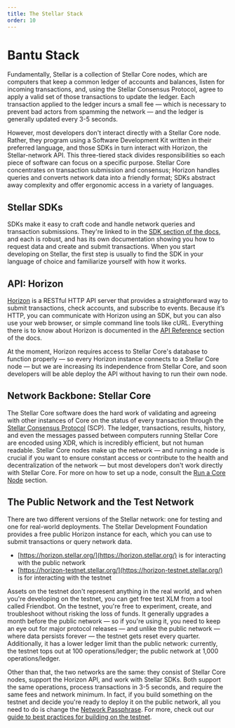 ```yaml
---
title: The Stellar Stack
order: 10
---
```


# Bantu Stack



Fundamentally, Stellar is a collection of Stellar Core nodes, which are computers that keep a common ledger of accounts and balances, listen for incoming transactions, and, using the Stellar Consensus Protocol, agree to apply a valid set of those transactions to update the ledger. Each transaction applied to the ledger incurs a small fee — which is necessary to prevent bad actors from spamming the network — and the ledger is generally updated every 3-5 seconds.

However, most developers don't interact directly with a Stellar Core node. Rather, they program using a Software Development Kit written in their preferred language, and those SDKs in turn interact with Horizon, the Stellar-network API. This three-tiered stack divides responsibilities so each piece of software can focus on a specific purpose. Stellar Core concentrates on transaction submission and consensus; Horizon handles queries and converts network data into a friendly format; SDKs abstract away complexity and offer ergonomic access in a variety of languages.

## Stellar SDKs

SDKs make it easy to craft code and handle network queries and transaction submissions. They're linked to in the [SDK section of the docs](../software-and-sdks/index.md), and each is robust, and has its own documentation showing you how to request data and create and submit transactions. When you start developing on Stellar, the first step is usually to find the SDK in your language of choice and familiarize yourself with how it works.

## API: Horizon

[Horizon](../run-api-server/index.md) is a RESTful HTTP API server that provides a straightforward way to submit transactions, check accounts, and subscribe to events. Because it’s HTTP, you can communicate with Horizon using an SDK, but you can also use your web browser, or simple command line tools like cURL. Everything there is to know about Horizon is documented in the [API Reference](../api/introduction/index.md) section of the docs.

At the moment, Horizon requires access to Stellar Core's database to function properly — so every Horizon instance connects to a Stellar Core node — but we are increasing its independence from Stellar Core, and soon developers will be able deploy the API without having to run their own node.

## Network Backbone: Stellar Core

The Stellar Core software does the hard work of validating and agreeing with other instances of Core on the status of every transaction through the [Stellar Consensus Protocol](../glossary/scp.md) \(SCP\). The ledger, transactions, results, history, and even the messages passed between computers running Stellar Core are encoded using XDR, which is incredibly efficient, but not human readable. Stellar Core nodes make up the network — and running a node is crucial if you want to ensure constant access or contribute to the health and decentralization of the network — but most developers don't work directly with Stellar Core. For more on how to set up a node, consult the [Run a Core Node](../run-core-node/index.md) section.

## The Public Network and the Test Network

There are two different versions of the Stellar network: one for testing and one for real-world deployments. The Stellar Development Foundation provides a free public Horizon instance for each, which you can use to submit transactions or query network data.

* [https://horizon.stellar.org/](https://horizon.stellar.org/) is for interacting with the public network
* [https://horizon-testnet.stellar.org/](https://horizon-testnet.stellar.org/) is for interacting with the testnet

Assets on the testnet don't represent anything in the real world, and when you're developing on the testnet, you can get free test XLM from a tool called Friendbot. On the testnet, you're free to experiment, create, and troubleshoot without risking the loss of funds. It generally upgrades a month before the public network — so if you're using it, you need to keep an eye out for major protocol releases — and unlike the public network — where data persists forever — the testnet gets reset every quarter. Additionally, it has a lower ledger limit than the public network: currently, the testnet tops out at 100 operations/ledger; the public network at 1,000 operations/ledger.

Other than that, the two networks are the same: they consist of Stellar Core nodes, support the Horizon API, and work with Stellar SDKs. Both support the same operations, process transactions in 3-5 seconds, and require the same fees and network minimum. In fact, if you build something on the testnet and decide you're ready to deploy it on the public network, all you need to do is change the [Network Passphrase](../glossary/network-passphrase.md). For more, check out our [guide to best practices for building on the testnet](../glossary/testnet.md).

